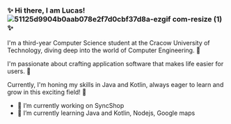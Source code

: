 ### ✨ Hi there, I am Lucas!  ![51125d9904b0aab078e2f7d0cbf37d8a-ezgif com-resize (1)](https://github.com/LukaszKrolicki/LukaszKrolicki/assets/54467678/9f469b11-830d-46d8-aa05-6ba2f141c783) ✨
I'm a third-year Computer Science student at the Cracow University of Technology, diving deep into the world of Computer Engineering.  :european_post_office:


I'm passionate about crafting application software that makes life easier for users. :iphone:


Currently, I'm honing my skills in Java and Kotlin, always eager to learn and grow in this exciting field! 🚀


- 🔭 I’m currently working on SyncShop
- 🌱 I’m currently learning Java and Kotlin, Nodejs, Google maps
<!--
**LukaszKrolicki/LukaszKrolicki** is a ✨ _special_ ✨ repository because its `README.md`![Uploading 51125d9904b0aab078e2f7d0cbf37d8a.gif…]()
 (this file) appears on your GitHub profile.

Here are some ideas to get you started:

- 🔭 I’m currently working on ...
- 🌱 I’m currently learning ...
- 👯 I’m looking to collaborate on ...
- 🤔 I’m looking for help with ...
- 💬 Ask me about ...
- 📫 How to reach me: ...
- 😄 Pronouns: ...
- ⚡ Fun fact: ...
-->
